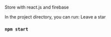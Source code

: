 Store with react.js and firebase

In the project directory, you can run:
Leave a star
### `npm start`
